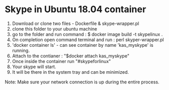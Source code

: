 Skype in Ubuntu 18.04 container
================================
1. Download or clone two files - Dockerfile & skype-wrapper.pl
2. clone this folder to your ubuntu machine
3. go to the folder and run command : $ docker image build -t skypelinux .
4. On completion open command terminal and run : perl skyper-wrapper.pl
5. 'docker container ls' - can see container by name 'kas_myskype' is running.
6. Attach to the contianer : "$docker attach kas_myskype"
7. Once inside the container run "#skypeforlinux"
8. Your skype will start.
9. It will be there in the system tray and can be minimized.

Note: Make sure your network connection is up during the entire process.
